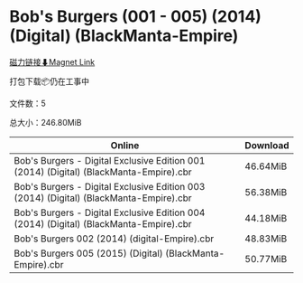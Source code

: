 # Bob's Burgers (001 - 005) (2014) (Digital) (BlackManta-Empire)

[磁力链接⬇Magnet Link](magnet:?xt=urn:btih:243c8450db6e75757e7e5f23db71f238a2775bb8&dn=Bob%27s%20Burgers%20%28001%20-%20005%29%20%282014%29%20%28Digital%29%20%28BlackManta-Empire%29)

打包下载📦仍在工事中

文件数：5

总大小：246.80MiB

Online | Download
--- | ---
Bob's Burgers - Digital Exclusive Edition 001 (2014) (Digital) (BlackManta-Empire).cbr | 46.64MiB
Bob's Burgers - Digital Exclusive Edition 003 (2014) (Digital) (BlackManta-Empire).cbr | 56.38MiB
Bob's Burgers - Digital Exclusive Edition 004 (2014) (Digital) (BlackManta-Empire).cbr | 44.18MiB
Bob's Burgers 002 (2014) (digital-Empire).cbr | 48.83MiB
Bob's Burgers 005 (2015) (Digital) (BlackManta-Empire).cbr | 50.77MiB